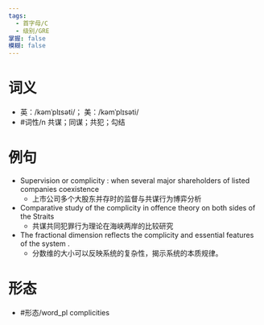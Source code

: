 ```yaml
---
tags:
  - 首字母/C
  - 级别/GRE
掌握: false
模糊: false
---
```

# 词义
- 英：/kəmˈplɪsəti/； 美：/kəmˈplɪsəti/
- #词性/n  共谋；同谋；共犯；勾结
# 例句
- Supervision or complicity : when several major shareholders of listed companies coexistence
	- 上市公司多个大股东并存时的监督与共谋行为博弈分析
- Comparative study of the complicity in offence theory on both sides of the Straits
	- 共谋共同犯罪行为理论在海峡两岸的比较研究
- The fractional dimension reflects the complicity and essential features of the system .
	- 分数维的大小可以反映系统的复杂性，揭示系统的本质规律。
# 形态
- #形态/word_pl complicities

